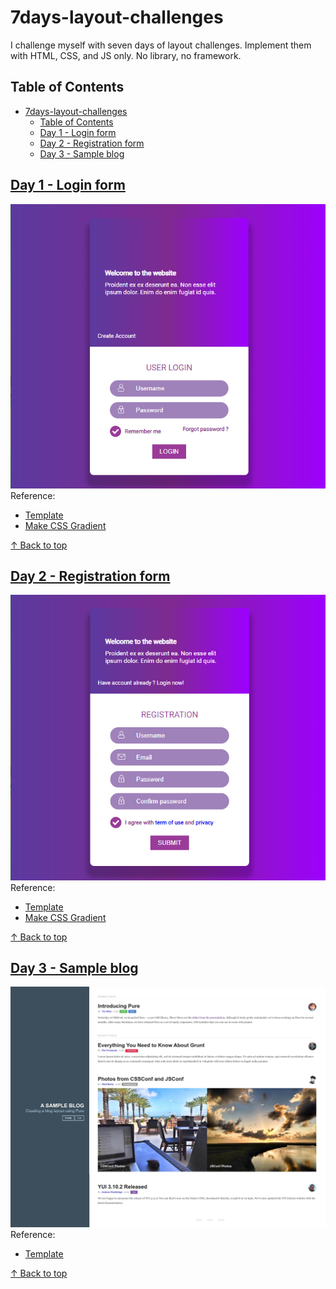 # 7days-layout-challenges

I challenge myself with seven days of layout challenges. Implement them with HTML, CSS, and JS only. No library, no framework.

## Table of Contents

- [7days-layout-challenges](#7days-layout-challenges)
  - [Table of Contents](#table-of-contents)
  - [Day 1 - Login form](#day-1---login-form)
  - [Day 2 - Registration form](#day-2---registration-form)
  - [Day 3 - Sample blog](#day-3---sample-blog)

## [Day 1 - Login form](./day1-login-form/index.html)

![Result](./day1-login-form/actual-result.png)
Reference:

- [Template](https://speckyboy.com/creative-login-registration)
- [Make CSS Gradient](https://cssgradient.io/)

[&uarr; Back to top](#table-of-contents)

## [Day 2 - Registration form](./day2-registration-form/index.html)

![Result](./day2-registration-form/actual-result.png)
Reference:

- [Template](./day2-registration-form/template.png)
- [Make CSS Gradient](https://cssgradient.io/)

[&uarr; Back to top](#table-of-contents)

## [Day 3 - Sample blog](./day3-purecss.io-sample-blog/index.html)

![Result](./day3-purecss.io-sample-blog/actual-result.jpg)
Reference:

- [Template](https://purecss.io/layouts/blog/)

[&uarr; Back to top](#table-of-contents)
